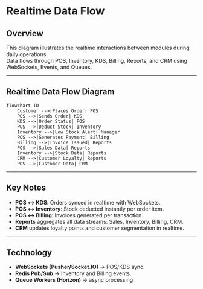 # Realtime Data Flow

## Overview
This diagram illustrates the realtime interactions between modules during daily operations.  
Data flows through POS, Inventory, KDS, Billing, Reports, and CRM using WebSockets, Events, and Queues.

---

## Realtime Data Flow Diagram
```mermaid
flowchart TD
    Customer -->|Places Order| POS
    POS -->|Sends Order| KDS
    KDS -->|Order Status| POS
    POS -->|Deduct Stock| Inventory
    Inventory -->|Low Stock Alert| Manager
    POS -->|Generates Payment| Billing
    Billing -->|Invoice Issued| Reports
    POS -->|Sales Data| Reports
    Inventory -->|Stock Data| Reports
    CRM -->|Customer Loyalty| Reports
    POS -->|Customer Data| CRM
```

---

## Key Notes
- **POS ↔ KDS**: Orders synced in realtime with WebSockets.  
- **POS ↔ Inventory**: Stock deducted instantly per order item.  
- **POS ↔ Billing**: Invoices generated per transaction.  
- **Reports** aggregates all data streams: Sales, Inventory, Billing, CRM.  
- **CRM** updates loyalty points and customer segmentation in realtime.  

---

## Technology
- **WebSockets (Pusher/Socket.IO)** → POS/KDS sync.  
- **Redis Pub/Sub** → Inventory and Billing events.  
- **Queue Workers (Horizon)** → async processing.  
